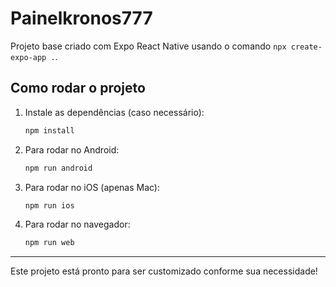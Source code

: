 # Painelkronos777

Projeto base criado com Expo React Native usando o comando `npx create-expo-app .`.

## Como rodar o projeto

1. Instale as dependências (caso necessário):
   ```sh
   npm install
   ```
2. Para rodar no Android:
   ```sh
   npm run android
   ```
3. Para rodar no iOS (apenas Mac):
   ```sh
   npm run ios
   ```
4. Para rodar no navegador:
   ```sh
   npm run web
   ```

---

Este projeto está pronto para ser customizado conforme sua necessidade!
